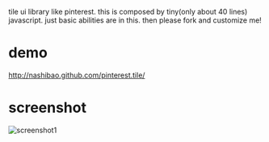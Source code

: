 tile ui library like pinterest. this is composed by tiny(only about 40 lines) javascript. just basic abilities are in this. then please fork and customize me! 

# demo
<http://nashibao.github.com/pinterest.tile/>

# screenshot
![screenshot1](https://dl.dropbox.com/u/151205/Screen%20Shot%202012-06-18%20at%2019.01.32.png)
